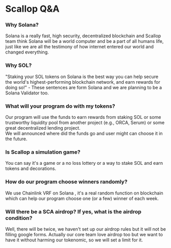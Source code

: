 # Scallop Q&A

### **Why Solana?**

Solana is a really fast, high security, decentralized blockchain and Scallop team think Solana will be a world computer and be a part of all humans life, just like we are all the testimony of how internet entered our world and changed everything. 



### **Why SOL?**

"Staking your SOL tokens on Solana is the best way you can help secure the world's highest-performing blockchain network, and earn rewards for doing so!" - These sentences are form Solana and we are planning to be a Solana Validator too.



### What will your program do with my tokens?

Our program will use the funds to earn rewards from staking SOL or some trustworthy liquidity pool from another project \(e.g., ORCA, Serum\) or some great decentralized lending project.  
We will announced where did the funds go and user might can choose it in the future.



### Is Scallop a simulation game?

You can say it's a game or a no loss lottery or a way to stake SOL and earn tokens and decorations.



### How do our program choose winners randomly?

We use Chainlink VRF on Solana , it's a real random function on blockchain which can help our program choose one \(or a few\) winner of each week.     



### Will there be a SCA airdrop? If yes, what is the airdrop condition?

Well, there will be twice, we haven't set up our airdrop rules but it will not be filling google forms. Actually our core team love airdrop too but we want to have it without harming our tokenomic, so we will set a limit for it.

